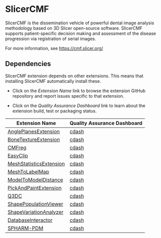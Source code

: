 # SlicerCMF

SlicerCMF is the dissemination vehicle of powerful dental image analysis methodology based on 3D Slicer open-source software. SlicerCMF supports patient-specific decision making and assessment of the disease progression via registration of serial images.

For more information, see https://cmf.slicer.org/

## Dependencies

SlicerCMF extension depends on other extensions. This means that installing SlicerCMF automatically
install these.

* Click on the _Extension Name_ link to browse the extension GitHub repository and report issues
  specific to that extension.

* Click on the _Quality Assurance Dashboard_ link to learn about the extension
  build, test or packaging status.

| Extension Name                                        | Quality Assurance Dashboard            |
|-------------------------------------------------------|----------------------------------------|
| [AnglePlanesExtension][gh-AnglePlanesExtension]       | [cdash][cdash-AnglePlanesExtension]    |
| [BoneTextureExtension][gh-BoneTextureExtension]       | [cdash][cdash-BoneTextureExtension]    |
| [CMFreg][gh-CMFreg]                                   | [cdash][cdash-CMFreg]                  |
| [EasyClip][gh-EasyClip]                               | [cdash][cdash-EasyClip]                |
| [MeshStatisticsExtension][gh-MeshStatisticsExtension] | [cdash][cdash-MeshStatisticsExtension] |
| [MeshToLabelMap][gh-MeshToLabelMap]                   | [cdash][cdash-MeshToLabelMap]          |
| [ModelToModelDistance][gh-ModelToModelDistance]       | [cdash][cdash-ModelToModelDistance]    |
| [PickAndPaintExtension][gh-PickAndPaintExtension]     | [cdash][cdash-PickAndPaintExtension]   |
| [Q3DC][gh-Q3DC]                                       | [cdash][cdash-Q3DC]                    |
| [ShapePopulationViewer][gh-ShapePopulationViewer]     | [cdash][cdash-ShapePopulationViewer]   |
| [ShapeVariationAnalyzer][gh-ShapeVariationAnalyzer]   | [cdash][cdash-ShapeVariationAnalyzer]  |
| [DatabaseInteractor][gh-DatabaseInteractor]           | [cdash][cdash-DatabaseInteractor]      |
| [SPHARM-PDM][gh-SPHARM-PDM]                           | [cdash][cdash-SPHARM-PDM]              |

[gh-AnglePlanesExtension]: https://github.com/DCBIA-OrthoLab/AnglePlanes-Extension
[gh-BoneTextureExtension]: https://github.com/Kitware/BoneTextureExtension
[gh-CMFreg]: https://github.com/DCBIA-OrthoLab/CMFreg
[gh-EasyClip]: https://github.com/DCBIA-OrthoLab/EasyClip-Extension
[gh-MeshStatisticsExtension]: https://github.com/DCBIA-OrthoLab/MeshStatisticsExtension
[gh-MeshToLabelMap]: https://github.com/NIRALUser/MeshToLabelMap
[gh-ModelToModelDistance]: https://github.com/NIRALUser/3DMetricTools
[gh-PickAndPaintExtension]: https://github.com/DCBIA-OrthoLab/PickAndPaintExtension
[gh-Q3DC]: https://github.com/DCBIA-OrthoLab/Q3DCExtension
[gh-ShapePopulationViewer]: https://github.com/NIRALUser/ShapePopulationViewer
[gh-ShapeVariationAnalyzer]: https://github.com/DCBIA-OrthoLab/ShapeVariationAnalyzer
[gh-DatabaseInteractor]: https://github.com/DCBIA-OrthoLab/DatabaseInteractorExtension
[gh-SPHARM-PDM]: https://github.com/NIRALUser/SPHARM-PDM

[cdash-AnglePlanesExtension]: http://slicer.cdash.org/index.php?project=SlicerPreview&filtercount=1&showfilters=1&field1=buildname&compare1=63&value1=AnglePlanesExtension
[cdash-BoneTextureExtension]: http://slicer.cdash.org/index.php?project=SlicerPreview&filtercount=1&showfilters=1&field1=buildname&compare1=63&value1=BoneTexture
[cdash-CMFreg]: http://slicer.cdash.org/index.php?project=SlicerPreview&filtercount=1&showfilters=1&field1=buildname&compare1=63&value1=CMFreg
[cdash-EasyClip]: http://slicer.cdash.org/index.php?project=SlicerPreview&filtercount=1&showfilters=1&field1=buildname&compare1=63&value1=EasyClip
[cdash-MeshStatisticsExtension]: http://slicer.cdash.org/index.php?project=SlicerPreview&filtercount=1&showfilters=1&field1=buildname&compare1=63&value1=MeshStatisticsExtension
[cdash-MeshToLabelMap]: http://slicer.cdash.org/index.php?project=SlicerPreview&filtercount=1&showfilters=1&field1=buildname&compare1=63&value1=MeshToLabelMap
[cdash-ModelToModelDistance]: http://slicer.cdash.org/index.php?project=SlicerPreview&filtercount=1&showfilters=1&field1=buildname&compare1=63&value1=ModelToModelDistance
[cdash-PickAndPaintExtension]: http://slicer.cdash.org/index.php?project=SlicerPreview&filtercount=1&showfilters=1&field1=buildname&compare1=63&value1=PickAndPaintExtension
[cdash-Q3DC]: http://slicer.cdash.org/index.php?project=SlicerPreview&filtercount=1&showfilters=1&field1=buildname&compare1=63&value1=Q3DC
[cdash-ShapePopulationViewer]: http://slicer.cdash.org/index.php?project=SlicerPreview&filtercount=1&showfilters=1&field1=buildname&compare1=63&value1=ShapePopulationViewer
[cdash-ShapeVariationAnalyzer]: http://slicer.cdash.org/index.php?project=SlicerPreview&filtercount=1&showfilters=1&field1=buildname&compare1=63&value1=ShapeVariationAnalyzer
[cdash-DatabaseInteractor]: http://slicer.cdash.org/index.php?project=SlicerPreview&filtercount=1&showfilters=1&field1=buildname&compare1=63&value1=DatabaseInteractor
[cdash-SPHARM-PDM]: http://slicer.cdash.org/index.php?project=SlicerPreview&filtercount=1&showfilters=1&field1=buildname&compare1=63&value1=SPHARM-PDM


